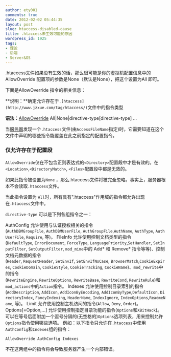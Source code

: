 ```yaml
---
author: ety001
comments: true
date: 2012-02-02 05:44:35
layout: post
slug: htaccess-disabled-cause
title: .htaccess未生效可能的原因
wordpress_id: 1925
tags:
- 理论
- 后端
- Server&OS
---
```


.htaccess文件如果没有生效的话，那么很可能是你的虚拟机配置信息中的AllowOverride 配置项的参数是None（默认是None），把这个设置为All 即可。

下面是AllowOverride 指令的相关信息：

**说明：**确定允许存在于`.[htaccess](http://www.jzxue.com/tag/htaccess/)`文件中的指令类型

**语法：**[AllowOverride](http://www.jzxue.com/tag/AllowOverride/) All|None|directive-type[directive-type] ...

当[服务器](http://server.jzxue.com/)发现一个`.htaccess`文件(由`AccessFileName`指定)时，它需要知道在这个文件中声明的哪些指令能覆盖在此之前指定的配置指令。



<!-- more -->


### 仅允许存在于<Directory>配置段


`AllowOverride`仅在不包含正则表达式的`<Directory>`配置段中才是有效的。在`<Location>`,`<DirectoryMatch>`, `<Files>`配置段中都是无效的。

如果此指令被设置为`None` ，那么.htaccess文件将被完全忽略。事实上，服务器根本不会读取`.htaccess`文件。

当此指令设置为 `All`时，所有具有".htaccess"作用域的指令都允许出现在`.htaccess`文件中。

`directive-type` 可以是下列各组指令之一：

AuthConfig
    允许使用与认证授权相关的指令(`AuthDBMGroupFile`, `AuthDBMUserFile`, `AuthGroupFile`,`AuthName`, `AuthType`, `AuthUserFile`, `Require`, 等)。
FileInfo
    允许使用控制文档类型的指令(`DefaultType`, `ErrorDocument`, `ForceType`, `LanguagePriority`,`SetHandler`, `SetInputFilter`, `SetOutputFilter`, `mod_mime`中的 Add* 和 Remove* 指令等等)、控制文档元数据的指令(`Header`, `RequestHeader`, `SetEnvIf`, `SetEnvIfNoCase`, `BrowserMatch`,`CookieExpires`, `CookieDomain`, `CookieStyle`, `CookieTracking`, `CookieName`)、`mod_rewrite`中的指令(`RewriteEngine`, `RewriteOptions`, `RewriteBase`, `RewriteCond`, `RewriteRule`)和`mod_actions`中的`Action`指令。
Indexes
    允许使用控制目录索引的指令(`AddDescription`, `AddIcon`, `AddIconByEncoding`, `AddIconByType`,`DefaultIcon`, `DirectoryIndex`, `FancyIndexing`, `HeaderName`, `IndexIgnore`, `IndexOptions`,`ReadmeName`, 等)。
Limit
    允许使用控制主机访问的指令(`Allow`, `Deny`, `Order`)。
Options[=Option,...]
    允许使用控制指定目录功能的指令(`Options`和`XBitHack`)。可以在等号后面附加一个逗号分隔的(无空格的)`Options`选项列表，用来控制允许`Options`指令使用哪些选项。
例如：以下指令只允许在`.htaccess`中使用`AuthConfig`和`Indexes`组的指令：


`AllowOverride AuthConfig Indexes`


不在这两组中的指令将会导致服务器产生一个内部错误。

